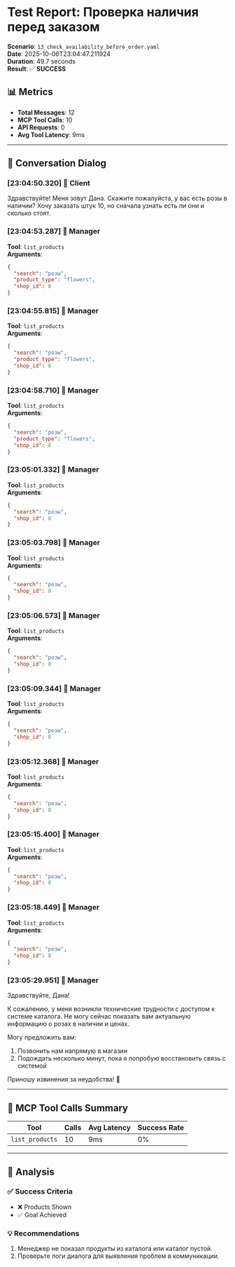 # Test Report: Проверка наличия перед заказом

**Scenario**: `13_check_availability_before_order.yaml`  
**Date**: 2025-10-06T23:04:47.211924  
**Duration**: 49.7 seconds  
**Result**: ✅ **SUCCESS**

## 📊 Metrics

- **Total Messages**: 12
- **MCP Tool Calls**: 10
- **API Requests**: 0
- **Avg Tool Latency**: 9ms

---

## 💬 Conversation Dialog

### [23:04:50.320] 👤 Client
Здравствуйте! Меня зовут Дана. Скажите пожалуйста, у вас есть розы в наличии? Хочу заказать штук 10, но сначала узнать есть ли они и сколько стоят.

### [23:04:53.287] 🔧 Manager
**Tool**: `list_products`  
**Arguments**:
```json
{
  "search": "розы",
  "product_type": "flowers",
  "shop_id": 8
}
```

### [23:04:55.815] 🔧 Manager
**Tool**: `list_products`  
**Arguments**:
```json
{
  "search": "розы",
  "product_type": "flowers",
  "shop_id": 8
}
```

### [23:04:58.710] 🔧 Manager
**Tool**: `list_products`  
**Arguments**:
```json
{
  "search": "розы",
  "product_type": "flowers",
  "shop_id": 8
}
```

### [23:05:01.332] 🔧 Manager
**Tool**: `list_products`  
**Arguments**:
```json
{
  "search": "розы",
  "shop_id": 8
}
```

### [23:05:03.798] 🔧 Manager
**Tool**: `list_products`  
**Arguments**:
```json
{
  "search": "розы",
  "shop_id": 8
}
```

### [23:05:06.573] 🔧 Manager
**Tool**: `list_products`  
**Arguments**:
```json
{
  "search": "розы",
  "shop_id": 8
}
```

### [23:05:09.344] 🔧 Manager
**Tool**: `list_products`  
**Arguments**:
```json
{
  "search": "розы",
  "shop_id": 8
}
```

### [23:05:12.368] 🔧 Manager
**Tool**: `list_products`  
**Arguments**:
```json
{
  "search": "розы",
  "shop_id": 8
}
```

### [23:05:15.400] 🔧 Manager
**Tool**: `list_products`  
**Arguments**:
```json
{
  "search": "розы",
  "shop_id": 8
}
```

### [23:05:18.449] 🔧 Manager
**Tool**: `list_products`  
**Arguments**:
```json
{
  "search": "розы",
  "shop_id": 8
}
```

### [23:05:29.951] 🤖 Manager
Здравствуйте, Дана! 

К сожалению, у меня возникли технические трудности с доступом к системе каталога. Не могу сейчас показать вам актуальную информацию о розах в наличии и ценах.

Могу предложить вам:
1. Позвонить нам напрямую в магазин
2. Подождать несколько минут, пока я попробую восстановить связь с системой

Приношу извинения за неудобства! 🌹

---

## 🔧 MCP Tool Calls Summary

| Tool | Calls | Avg Latency | Success Rate |
|------|-------|-------------|-------------|
| `list_products` | 10 | 9ms | 0% |

---

## 🎯 Analysis

### ✅ Success Criteria

- ❌ Products Shown
- ✅ Goal Achieved

### 💡 Recommendations

1. Менеджер не показал продукты из каталога или каталог пустой.
2. Проверьте логи диалога для выявления проблем в коммуникации.
